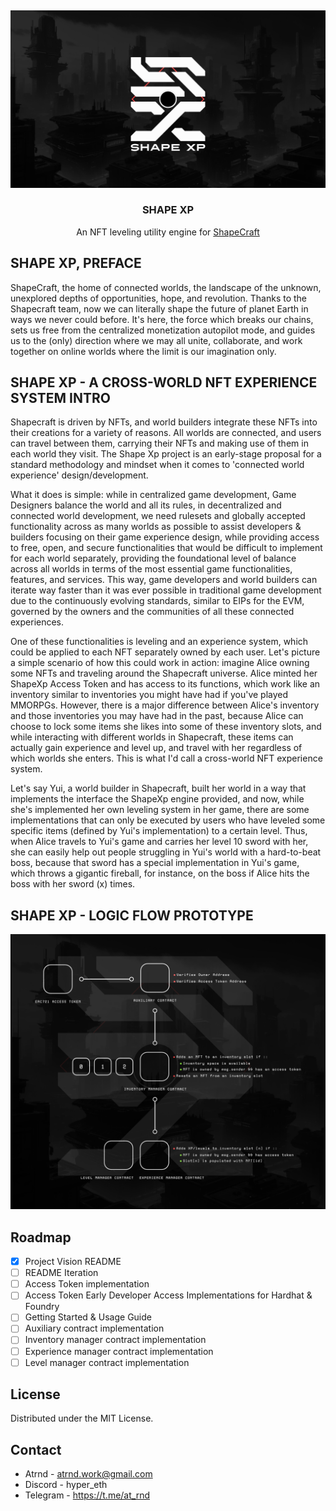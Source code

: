 <a id="readme-top"></a>
<!-- PROJECT SHIELDS -->
[foundry-shield]: https://img.shields.io/badge/Foundry-FF4F00?style=for-the-badge&logo=foundry&logoColor=white
[foundry-url]: https://getfoundry.sh/

[solidity-shield]: https://img.shields.io/badge/Solidity-363636?style=for-the-badge&logo=solidity&logoColor=white
[solidity-url]: https://soliditylang.org/

[license-shield]: https://img.shields.io/badge/License-MIT-green?style=for-the-badge
[license-url]: https://opensource.org/licenses/MIT

<!-- PROJECT LOGO -->
<br />
<div align="center">

  ![ShapeXp_0.1](https://github.com/ATrnd/ShapeXp/blob/main/img/ShapeXp_0.1.jpg)
  <h3 align="center">SHAPE XP</h3>
  <p align="center">
    An NFT leveling utility engine for <a href="https://shape.network/shapecraft">ShapeCraft</a>
  </p>

</div>

<!-- SHAPE XP, PREFACE -->
## SHAPE XP, PREFACE

ShapeCraft, the home of connected worlds, the landscape of the unknown, unexplored depths of opportunities, hope, and revolution.
Thanks to the Shapecraft team, now we can literally shape the future of planet Earth in ways we never could before.
It's here, the force which breaks our chains, sets us free from the centralized monetization autopilot mode, and guides us to the
(only) direction where we may all unite, collaborate, and work together on online worlds where the limit is our imagination only.

<!-- SHAPE XP - AN NFT LEVELING UTILITY ENGINE FOR SHAPECRAFT -->
## SHAPE XP - A CROSS-WORLD NFT EXPERIENCE SYSTEM INTRO

Shapecraft is driven by NFTs, and world builders integrate these NFTs into their creations for a variety of reasons.
All worlds are connected, and users can travel between them, carrying their NFTs and making use of them in each world they visit.
The Shape Xp project is an early-stage proposal for a standard methodology and mindset when it comes to 'connected world experience' design/development.

What it does is simple: while in centralized game development, Game Designers balance the world and all its rules, in decentralized and connected world
development, we need rulesets and globally accepted functionality across as many worlds as possible to assist developers & builders
focusing on their game experience design, while providing access to free, open, and secure functionalities that would be difficult to implement for each world separately, providing the foundational level of balance across all worlds in terms of the most essential game functionalities, features, and services. This way, game developers and world builders can iterate way faster than it was ever possible in traditional game development due to the continuously evolving standards, similar to EIPs for the EVM, governed by the owners and the communities of all these connected experiences.

One of these functionalities is leveling and an experience system, which could be applied to each NFT separately owned by each user.
Let's picture a simple scenario of how this could work in action: imagine Alice owning some NFTs and traveling around the Shapecraft universe.
Alice minted her ShapeXp Access Token and has access to its functions, which work like an inventory similar to inventories you might have had if you've played MMORPGs.
However, there is a major difference between Alice's inventory and those inventories you may have had in the past, because Alice can choose to lock some items
she likes into some of these inventory slots, and while interacting with different worlds in Shapecraft, these items can actually gain experience and level up,
and travel with her regardless of which worlds she enters. This is what I'd call a cross-world NFT experience system.

Let's say Yui, a world builder in Shapecraft, built her world in a way that implements the interface the ShapeXp engine provided, and now,
while she's implemented her own leveling system in her game, there are some implementations that can only be executed by users who have
leveled some specific items (defined by Yui's implementation) to a certain level. Thus, when Alice travels to Yui's game and carries her level 10 sword with her,
she can easily help out people struggling in Yui's world with a hard-to-beat boss, because that sword has a special implementation in Yui's game,
which throws a gigantic fireball, for instance, on the boss if Alice hits the boss with her sword (x) times.

## SHAPE XP - LOGIC FLOW PROTOTYPE

![ShapeXp_proto_0.1](https://github.com/ATrnd/ShapeXp/blob/main/img/ShapeXp_proto_0.1.jpg)


<!-- ROADMAP -->
## Roadmap

- [x] Project Vision README
- [ ] README Iteration
- [ ] Access Token implementation
- [ ] Access Token Early Developer Access Implementations for Hardhat & Foundry
- [ ] Getting Started & Usage Guide
- [ ] Auxiliary contract implementation
- [ ] Inventory manager contract implementation
- [ ] Experience manager contract implementation
- [ ] Level manager contract implementation

<!-- LICENSE -->
## License

Distributed under the MIT License.

<!-- CONTACT -->
## Contact

- Atrnd - atrnd.work@gmail.com
- Discord - hyper_eth
- Telegram - https://t.me/at_rnd
